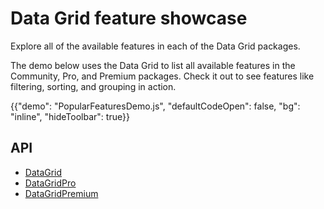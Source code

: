 # Data Grid feature showcase

<p class="description">Explore all of the available features in each of the Data Grid packages.</p>

The demo below uses the Data Grid to list all available features in the Community, Pro, and Premium packages.
Check it out to see features like filtering, sorting, and grouping in action.

{{"demo": "PopularFeaturesDemo.js", "defaultCodeOpen": false, "bg": "inline", "hideToolbar": true}}

## API

- [DataGrid](/x/api/data-grid/data-grid/)
- [DataGridPro](/x/api/data-grid/data-grid-pro/)
- [DataGridPremium](/x/api/data-grid/data-grid-premium/)
